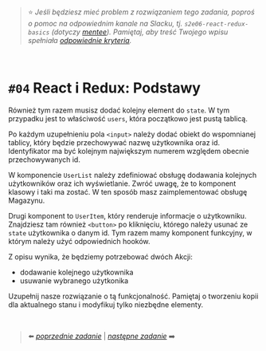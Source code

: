 > :star: *Jeśli będziesz mieć problem z rozwiązaniem tego zadania, poproś o pomoc na odpowiednim kanale na Slacku, tj. `s2e06-react-redux-basics` (dotyczy [mentee](https://devmentor.pl/mentoring-javascript/)). Pamiętaj, aby treść Twojego wpisu spełniała [odpowiednie kryteria](https://devmentor.pl/jak-prosic-o-pomoc/).*

&nbsp;

# `#04` React i Redux: Podstawy


Również tym razem musisz dodać kolejny element do `state`. W tym przypadku jest to właściwość `users`, która początkowo jest pustą tablicą.

Po każdym uzupełnieniu pola `<input>` należy dodać obiekt do wspomnianej tablicy, który będzie przechowywać nazwę użytkownika oraz id. Identyfikator ma być kolejnym największym numerem względem obecnie przechowywanych id.

W komponencie `UserList` należy zdefiniować obsługę dodawania kolejnych użytkowników oraz ich wyświetlanie. Zwróć uwagę, że to komponent klasowy i taki ma zostać. W ten sposób masz zaimplementować obsługę Magazynu.

Drugi komponent to `UserItem`, który renderuje informacje o użytkowniku. Znajdziesz tam również `<button>` po kliknięciu, którego należy usunać ze `state` użytkownika o danym id. Tym razem mamy komponent funkcyjny, w którym należy użyć odpowiednich hooków.

Z opisu wynika, że będziemy potrzebować dwóch Akcji:
- dodawanie kolejnego użytkownika
- usuwanie wybranego użytkonika

Uzupełnij nasze rozwiązanie o tą funkcjonalność. Pamiętaj o tworzeniu kopii dla aktualnego stanu i modyfikuj tylko niezbędne elementy. 

&nbsp;

> :arrow_left: [*poprzednie zadanie*](./../03) | [*następne zadanie*](./../05) :arrow_right:
